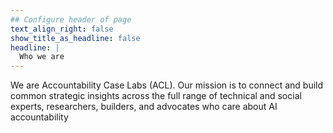 ```yaml
---
## Configure header of page
text_align_right: false
show_title_as_headline: false
headline: |
  Who we are
---
```


<!-- this is a subheadline -->
We are Accountability Case Labs (ACL). Our mission is to connect and build common strategic insights across the full range of technical and social experts, researchers, builders, and advocates who care about AI accountability